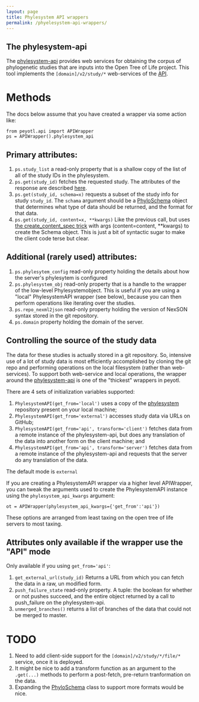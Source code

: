 ```yaml
---
layout: page
title: Phylesystem API wrappers
permalink: /phyelesystem-api-wrappers/
---
```

## The phylesystem-api
The [phylesystem-api](https://github.com/OpenTreeOfLife/phylesystem-api/blob/master/docs/README.md) 
provides web services for obtaining the corpus of phylogenetic studies that are inputs into the
Open Tree of Life project. This tool implements the `[domain]/v2/study/*` web-services of the [API](https://github.com/OpenTreeOfLife/opentree/wiki/Open-Tree-of-Life-APIs).

# Methods
The docs below assume that you have created a wrapper via some action like:

    from peyotl.api import APIWrapper
    ps = APIWrapper().phylesystem_api

## Primary attributes:
1. `ps.study_list` a read-only property that is a shallow copy of the list of all of the study IDs in the phylesystem.
2. `ps.get(study_id)` fetches the requested study. The attributes of the response are described [here](https://github.com/OpenTreeOfLife/phylesystem-api/blob/master/docs/README.md#get-response).
3. `ps.get(study_id, schema=x)` requests a subset of the study info for study `study_id`. The `schama` argument should be a [PhyloSchema](phyloschema) object that determines what type of data should be returned, and the format for that data.
4. `ps.get(study_id, content=x, **kwargs)` Like the previous call, but uses [the create_content_spec trick](phyloschema#create_content_spec-factory) with args (content=content, **kwargs) to create the Schema object. This is just a bit of syntactic sugar to make the client code terse but clear.


## Additional (rarely used) attributes: 
1. `ps.phylesytem_config` read-only property holding the details about how the server's phylesytem is configured
2. `ps.phylesystem_obj` read-only property that is a handle to the wrapper of the low-level Phylesystemobject. This is
useful if you are using a "local" PhylesystemAPI wrapper (see below), because you can then perform
operations like iterating over the studies.
3. `ps.repo_nexml2json` read-only property holding  the version of NexSON syntax stored in the git repository.
4. `ps.domain` property holding the domain of the server.

## Controlling the source of the study data
The data for these studies is actually stored in a git repository. 
So, intensive use of a lot of study data is most efficiently accomplished by cloning the 
  git repo and performing operations on the local filesystem (rather than web-services).
To support both web-service and local operations, the wrapper around the [phylesystem-api](https://github.com/OpenTreeOfLife/phylesystem-api) is one of the "thickest" wrappers in peyotl. 

There are 4 sets of initialization variables supported:

1. `PhylesystemAPI(get_from='local')` uses a copy of the [phylesystem](./Phylesystem) repository present on your local machine;
2. `PhylesystemAPI(get_from='external')` accesses study data via URLs on GitHub;
3. `PhylesystemAPI(get_from='api', transform='client')` fetches data from a remote instance of the phylesystem-api, but does any translation of the data into another form on the client machine; and
4. `PhylesystemAPI(get_from='api', transform='server')` fetches data from a remote instance of the phylesystem-api and requests that the server do any translation of the data.

The default mode is `external`

If you are creating a PhylesystemAPI wrapper via a higher level APIWrapper, you can tweak the arguments used to create the PhylesystemAPI instance using the `phylesystem_api_kwargs` argument:    

    ot = APIWrapper(phylesystem_api_kwargs={'get_from':'api'})

These options are arranged from least taxing on the open tree of life servers to most taxing.

## Attributes only available if the wrapper use the "API" mode
Only available if you using `get_from='api'`:
1. `get_external_url(study_id)` Returns a URL from which you can fetch the data in a raw, un modified form.
2. `push_failure_state` read-only property. A tuple: the boolean for whether or not pushes succeed, and the entire object returned by a call to push_failure on the phylesystem-api.
3. `unmerged_branches()` returns a list of branches of the data that could not be merged to master.

# TODO
1. Need to add client-side support for the `[domain]/v2/study/*/file/*` service, once it is deployed.
2. It might be nice to add a transform function as an argument to the `.get(...)` methods to perform a post-fetch, pre-return tranformation on the data.
3. Expanding the [PhyloSchema](PhyloSchema) class to support more formats would be nice.


